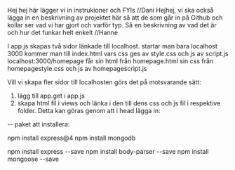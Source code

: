 Hej hej här lägger vi in instrukioner och FYIs //Dani
Hejhej, vi ska också lägga in en beskrivning av projektet här så att de som går in på Github och kollar
ser vad vi har gjort och varför typ. Så en beskrivning av vad det är och hur det funkar helt enkelt //Hanne

I app.js skapas två sidor länkade till localhost.
startar man bara localhost 3000 kommer man till
index.html vars css ges av style.css och js av script.js
localhost:3000/homepage
får sin html från homepage.html sin css från homepagestyle.css och js av homepagescript.js

Vill vi skapa fler sidor till localhosten görs det på motsvarande sätt:
1. lägg till app.get i app.js
2. skapa html fil i views och länka i den till dens css och js fil i respektive folder. Detta kan göras genom att i head lägga in:
<link rel="stylesheet" type="text/css" href="\css\DinNyaSidasCSS.css">
<script type="text/javascript" src="js/DinNyaSidasScript.js"> </script>

--
paket att installera:

npm install express@4
npm install mongodb

npm install express --save
npm install body-parser --save
npm install mongoose --save
